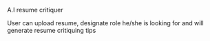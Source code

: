 A.I resume critiquer

User can upload resume, designate role he/she is looking for and will generate resume critiquing tips
